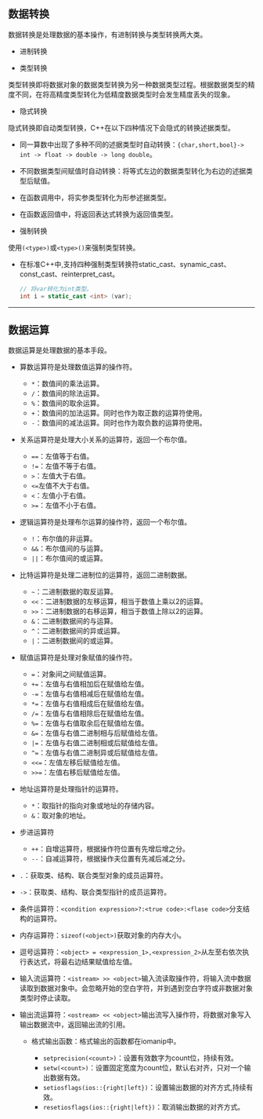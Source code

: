 ## 数据转换

数据转换是处理数据的基本操作，有进制转换与类型转换两大类。

* 进制转换

* 类型转换

类型转换即将数据对象的数据类型转换为另一种数据类型过程。根据数据类型的精度不同，在将高精度类型转化为低精度数据类型时会发生精度丢失的现象。

* 隐式转换

隐式转换即自动类型转换，C++在以下四种情况下会隐式的转换述据类型。

* 同一算数中出现了多种不同的述据类型时自动转换：`{char,short,bool}-> int -> float -> double -> long double`。
* 不同数据类型间赋值时自动转换：将等式左边的数据类型转化为右边的述据类型后赋值。
* 在函数调用中，将实参类型转化为形参述据类型。
* 在函数返回值中，将返回表达式转换为返回值类型。

* 强制转换

使用`(<type>)`或`<type>()`来强制类型转换。

* 在标准C++中,支持四种强制类型转换符static_cast、synamic_cast、const_cast、reinterpret_cast。

    ```c++
    // 将var转化为int类型。
    int i = static_cast <int> (var);
    ```

---

## 数据运算

数据运算是处理数据的基本手段。

* 算数运算符是处理数值运算的操作符。

	* `*`：数值间的乘法运算。
	* `/`：数值间的除法运算。
	* `%`：数值间的取余运算。
	* `+`：数值间的加法运算。同时也作为取正数的运算符使用。
	* `-`：数值间的减法运算。同时也作为取负数的运算符使用。

* 关系运算符是处理大小关系的运算符，返回一个布尔值。

	* `==`：左值等于右值。
	* `!=`：左值不等于右值。
	* `>`：左值大于右值。
	* `<=`左值不大于右值。
	* `<`：左值小于右值。
	* `>=`：左值不小于右值。

* 逻辑运算符是处理布尔运算的操作符，返回一个布尔值。

	* `!`：布尔值的非运算。
	* `&&`：布尔值间的与运算。
	* `||`：布尔值间的或运算。

* 比特运算符是处理二进制位的运算符，返回二进制数据。

	* `~`：二进制数据的取反运算。
	* `<<`：二进制数据的左移运算，相当于数值上乘以2的运算。
	* `>>`：二进制数据的右移运算，相当于数值上除以2的运算。
	* `&`：二进制数据间的与运算。
	* `^`：二进制数据间的异或运算。
	* `|`：二进制数据间的或运算。

* 赋值运算符是处理对象赋值的操作符。

	* `=`：对象间之间赋值运算。
	* `+=`：左值与右值相加后在赋值给左值。
	* `-=`：左值与右值相减后在赋值给左值。
	* `*=`：左值与右值相成后在赋值给左值。
	* `/=`：左值与右值相除后在赋值给左值。
	* `%=`：左值与右值取余后在赋值给左值。
	* `&=`：左值与右值二进制相与后赋值给左值。
	* `|=`：左值与右值二进制相或后赋值给左值。
	* `^=`：左值与右值二进制异或后赋值给左值。
	* `<<=`：左值左移后赋值给左值。
	* `>>=`：左值右移后赋值给左值。

* 地址运算符是处理指针的运算符。

	* `*`：取指针的指向对象或地址的存储内容。
	* `&`：取对象的地址。

* 步进运算符

	* `++`：自增运算符，根据操作符位置有先增后增之分。
	* `--`：自减运算符，根据操作夫位置有先减后减之分。

* `.`：获取类、结构、联合类型对象的成员运算符。
* `->`：获取类、结构、联合类型指针的成员运算符。

* 条件运算符：`<condition expression>?:<true code>:<flase code>`分支结构的运算符。
* 内存运算符：`sizeof(<object>)`获取对象的内存大小。
* 逗号运算符：`<object> = <expression_1>,<expression_2>`从左至右依次执行表达式，将最右边结果赋值给左值。
* 输入流运算符：`<istream> >> <object>`输入流读取操作符，将输入流中数据读取到数据对象中。会忽略开始的空白字符，并到遇到空白字符或非数据对象类型时停止读取。
* 输出流运算符：`<ostream> << <object>`输出流写入操作符，将数据对象写入输出数据流中，返回输出流的引用。

  * 格式输出函数：格式输出的函数都在iomanip中。

    * `setprecision(<count>)`：设置有效数字为count位，持续有效。
    * `setw(<count>)`：设置固定宽度为count位，默认右对齐，只对一个输出数据有效。
    * `setiosflags(ios::{right|left})`：设置输出数据的对齐方式,持续有效。
    * `resetiosflags(ios::{right|left})`：取消输出数据的对齐方式。
    